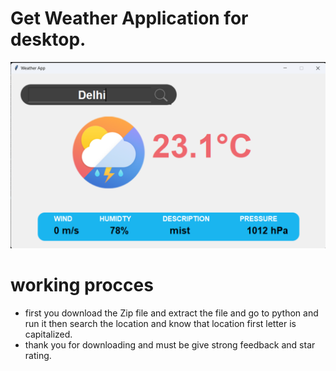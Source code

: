 # Get Weather Application for desktop.
<img src="Image\weather.png">

# working procces 
* first you download the Zip file and extract the file and go to python and run it then search the location and know that location first letter is capitalized.
* thank you for downloading and must be give strong feedback and star rating.